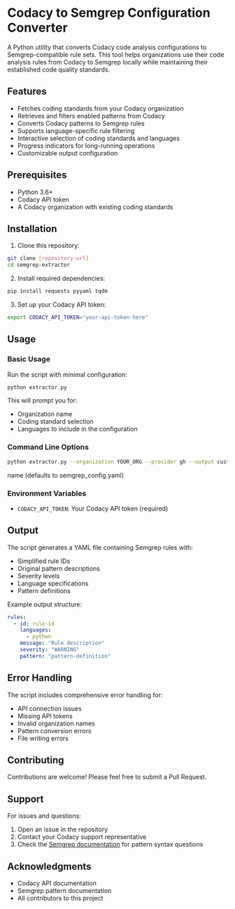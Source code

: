 # Codacy to Semgrep Configuration Converter

A Python utility that converts Codacy code analysis configurations to Semgrep-compatible rule sets. This tool helps organizations use their code analysis rules from Codacy to Semgrep locally while maintaining their established code quality standards.

## Features

- Fetches coding standards from your Codacy organization
- Retrieves and filters enabled patterns from Codacy
- Converts Codacy patterns to Semgrep rules
- Supports language-specific rule filtering
- Interactive selection of coding standards and languages
- Progress indicators for long-running operations
- Customizable output configuration

## Prerequisites

- Python 3.6+
- Codacy API token
- A Codacy organization with existing coding standards

## Installation

1. Clone this repository:
```bash
git clone [repository-url]
cd semgrep-extractor
```

2. Install required dependencies:
```bash
pip install requests pyyaml tqdm
```

3. Set up your Codacy API token:
```bash
export CODACY_API_TOKEN="your-api-token-here"
```

## Usage

### Basic Usage

Run the script with minimal configuration:
```bash
python extractor.py
```

This will prompt you for:
- Organization name
- Coding standard selection
- Languages to include in the configuration

### Command Line Options

```bash
python extractor.py --organization YOUR_ORG --provider gh --output custom_config.yaml
```

 name (defaults to semgrep_config.yaml)

### Environment Variables

- `CODACY_API_TOKEN`: Your Codacy API token (required)

## Output

The script generates a YAML file containing Semgrep rules with:
- Simplified rule IDs
- Original pattern descriptions
- Severity levels
- Language specifications
- Pattern definitions

Example output structure:
```yaml
rules:
  - id: rule-id
    languages:
      - python
    message: "Rule description"
    severity: "WARNING"
    pattern: "pattern-definition"
```

## Error Handling

The script includes comprehensive error handling for:
- API connection issues
- Missing API tokens
- Invalid organization names
- Pattern conversion errors
- File writing errors

## Contributing

Contributions are welcome! Please feel free to submit a Pull Request.

## Support

For issues and questions:
1. Open an issue in the repository
2. Contact your Codacy support representative
3. Check the [Semgrep documentation](https://semgrep.dev/docs/) for pattern syntax questions

## Acknowledgments

- Codacy API documentation
- Semgrep pattern documentation
- All contributors to this project
